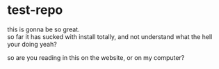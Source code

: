 # test-repo  

this is gonna be so great.  
so far it has sucked with install
totally, and not understand what the hell your doing yeah?

so are you reading in this on the website, or on my computer?

